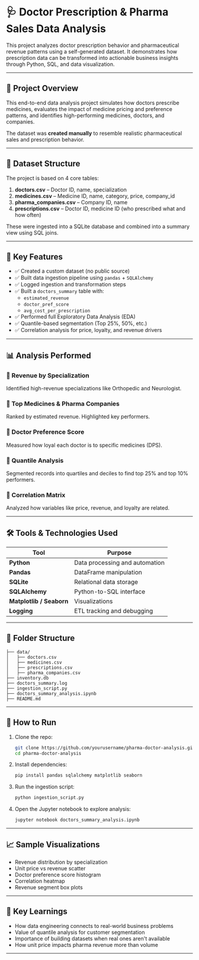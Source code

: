 
# 🩺 Doctor Prescription & Pharma Sales Data Analysis

This project analyzes doctor prescription behavior and pharmaceutical revenue patterns using a self-generated dataset. It demonstrates how prescription data can be transformed into actionable business insights through Python, SQL, and data visualization.

---

## 📌 Project Overview

This end-to-end data analysis project simulates how doctors prescribe medicines, evaluates the impact of medicine pricing and preference patterns, and identifies high-performing medicines, doctors, and companies.

The dataset was **created manually** to resemble realistic pharmaceutical sales and prescription behavior.

---

## 📁 Dataset Structure

The project is based on 4 core tables:

1. **doctors.csv** – Doctor ID, name, specialization  
2. **medicines.csv** – Medicine ID, name, category, price, company_id  
3. **pharma_companies.csv** – Company ID, name  
4. **prescriptions.csv** – Doctor ID, medicine ID (who prescribed what and how often)

These were ingested into a SQLite database and combined into a summary view using SQL joins.

---

## 🧠 Key Features

- ✅ Created a custom dataset (no public source)
- ✅ Built data ingestion pipeline using `pandas` + `SQLAlchemy`
- ✅ Logged ingestion and transformation steps
- ✅ Built a `doctors_summary` table with:
  - `estimated_revenue`
  - `doctor_pref_score`
  - `avg_cost_per_prescription`
- ✅ Performed full Exploratory Data Analysis (EDA)
- ✅ Quantile-based segmentation (Top 25%, 50%, etc.)
- ✅ Correlation analysis for price, loyalty, and revenue drivers

---

## 📊 Analysis Performed

### 🔹 Revenue by Specialization
Identified high-revenue specializations like Orthopedic and Neurologist.

### 🔹 Top Medicines & Pharma Companies
Ranked by estimated revenue. Highlighted key performers.

### 🔹 Doctor Preference Score
Measured how loyal each doctor is to specific medicines (DPS).

### 🔹 Quantile Analysis
Segmented records into quartiles and deciles to find top 25% and top 10% performers.

### 🔹 Correlation Matrix
Analyzed how variables like price, revenue, and loyalty are related.

---

## 🛠️ Tools & Technologies Used

| Tool | Purpose |
|------|---------|
| **Python** | Data processing and automation |
| **Pandas** | DataFrame manipulation |
| **SQLite** | Relational data storage |
| **SQLAlchemy** | Python-to-SQL interface |
| **Matplotlib / Seaborn** | Visualizations |
| **Logging** | ETL tracking and debugging |

---

## 📁 Folder Structure

```
├── data/
│   ├── doctors.csv
│   ├── medicines.csv
│   ├── prescriptions.csv
│   ├── pharma_companies.csv
├── inventory.db
├── doctors_summary.log
├── ingestion_script.py
├── doctors_summary_analysis.ipynb
├── README.md
```

---

## 🚀 How to Run

1. Clone the repo:
   ```bash
   git clone https://github.com/yourusername/pharma-doctor-analysis.git
   cd pharma-doctor-analysis
   ```

2. Install dependencies:
   ```bash
   pip install pandas sqlalchemy matplotlib seaborn
   ```

3. Run the ingestion script:
   ```bash
   python ingestion_script.py
   ```

4. Open the Jupyter notebook to explore analysis:
   ```bash
   jupyter notebook doctors_summary_analysis.ipynb
   ```

---

## 📈 Sample Visualizations

- Revenue distribution by specialization
- Unit price vs revenue scatter
- Doctor preference score histogram
- Correlation heatmap
- Revenue segment box plots

---

## 📌 Key Learnings

- How data engineering connects to real-world business problems
- Value of quantile analysis for customer segmentation
- Importance of building datasets when real ones aren't available
- How unit price impacts pharma revenue more than volume

---




